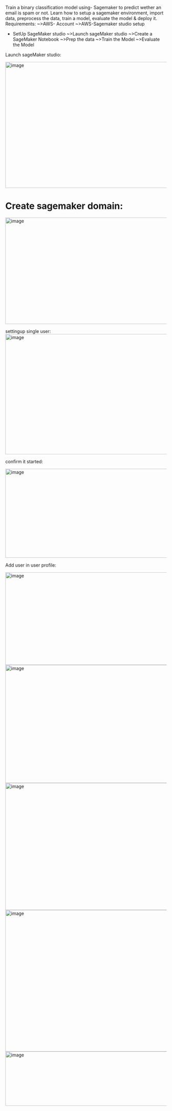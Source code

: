 
Train a binary classification model using- Sagemaker to predict wether an email is spam or not.
Learn how to setup a sagemaker environment, import data, preprocess the data, train a model, evaluate the model & deploy it.
Requirements:
~>AWS- Account
~>AWS-Sagemaker studio setup

* SetUp SageMaker studio 
  ~>Launch sageMaker studio
  ~>Create a SageMaker Notebook
  ~>Prep the data
  ~>Train the Model
  ~>Evaluate the Model


Launch sageMaker studio:

<img width="625" height="392" alt="image" src="https://github.com/user-attachments/assets/d64bc026-8720-49e1-b256-41ad01a8135a" />

# Create sagemaker domain:

<img width="944" height="331" alt="image" src="https://github.com/user-attachments/assets/20d095a1-5119-42aa-9f34-b22624343f24" />

settingup single user:
<img width="932" height="374" alt="image" src="https://github.com/user-attachments/assets/5004eefc-c288-4f53-9b0f-0c4a695fd37f" />

confirm it started:

<img width="672" height="277" alt="image" src="https://github.com/user-attachments/assets/289321fc-255e-4ca7-bb3c-72f05c01ab89" />

Add user in user profile:

<img width="935" height="288" alt="image" src="https://github.com/user-attachments/assets/85d5da49-f354-473c-88e0-791aaa52afc5" />

<img width="787" height="367" alt="image" src="https://github.com/user-attachments/assets/2a38e873-5203-49aa-82d3-5db294388776" />

<img width="813" height="395" alt="image" src="https://github.com/user-attachments/assets/68439c27-33bb-400c-a77b-67b98f4f94e8" />

<img width="608" height="440" alt="image" src="https://github.com/user-attachments/assets/e21a2570-8254-45cf-a6ba-737521669bbc" />

<img width="596" height="169" alt="image" src="https://github.com/user-attachments/assets/25873d50-8664-4239-82da-a98480cfe1f6" />












